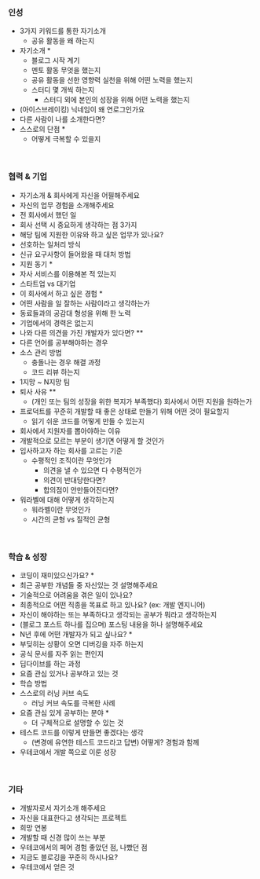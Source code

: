 ### 인성

- 3가지 키워드를 통한 자기소개
    - 공유 활동을 왜 하는지
- 자기소개 *
    - 블로그 시작 계기
    - 멘토 활동 무엇을 했는지
    - 공유 활동을 선한 영향력 실천을 위해 어떤 노력을 했는지
    - 스터디 몇 개씩 하는지
        - 스터디 외에 본인의 성장을 위해 어떤 노력을 했는지
- (아이스브레이킹) 닉네임이 왜 연로그인가요
- 다른 사람이 나를 소개한다면?
- 스스로의 단점 *
    - 어떻게 극복할 수 있을지

<br/>

### 협력 & 기업

- 자기소개 & 회사에게 자신을 어필해주세요
- 자신의 업무 경험을 소개해주세요
- 전 회사에서 했던 일
- 회사 선택 시 중요하게 생각하는 점 3가지
- 해당 팀에 지원한 이유와 하고 싶은 업무가 있나요?
- 선호하는 일처리 방식
- 신규 요구사항이 들어왔을 때 대처 방법
- 지원 동기 *
- 자사 서비스를 이용해본 적 있는지
- 스타트업 vs 대기업
- 이 회사에서 하고 싶은 경험 *
- 어떤 사람을 일 잘하는 사람이라고 생각하는가
- 동료들과의 공감대 형성을 위해 한 노력
- 기업에서의 경력은 없는지
- 나와 다른 의견을 가진 개발자가 있다면? **
- 다른 언어를 공부해야하는 경우
- 소스 관리 방법
    - 충돌나는 경우 해결 과정
    - 코드 리뷰 하는지
- 1지망 ~ N지망 팀
- 퇴사 사유 **
    - (개인 또는 팀의 성장을 위한 복지가 부족했다) 회사에서 어떤 지원을 원하는가
- 프로덕트를 꾸준히 개발할 때 좋은 상태로 만들기 위해 어떤 것이 필요할지
    - 읽기 쉬운 코드를 어떻게 만들 수 있는지
- 회사에서 지원자를 뽑아야하는 이유
- 개발적으로 모르는 부분이 생기면 어떻게 할 것인가
- 입사하고자 하는 회사를 고르는 기준
    - 수평적인 조직이란 무엇인가
        - 의견을 낼 수 있으면 다 수평적인가
        - 의견이 반대당한다면?
        - 합의점이 안만들어진다면?
- 워라벨에 대해 어떻게 생각하는지
    - 워라벨이란 무엇인가
    - 시간의 균형 vs 질적인 균형

<br/>

### 학습 & 성장

- 코딩이 재미있으신가요? *
- 최근 공부한 개념들 중 자신있는 것 설명해주세요
- 기술적으로 어려움을 겪은 일이 있나요?
- 최종적으로 어떤 직종을 목표로 하고 있나요? (ex: 개발 엔지니어)
- 자신이 해야하는 또는 부족하다고 생각되는 공부가 뭐라고 생각하는지
- (블로그 포스트 하나를 집으며) 포스팅 내용을 하나 설명해주세요
- N년 후에 어떤 개발자가 되고 싶나요? *
- 부딪히는 상황이 오면 디버깅을 자주 하는지
- 공식 문서를 자주 읽는 편인지
- 딥다이브를 하는 과정
- 요즘 관심 있거나 공부하고 있는 것
- 학습 방법
- 스스로의 러닝 커브 속도
    - 러닝 커브 속도를 극복한 사례
- 요즘 관심 있게 공부하는 분야 *
    - 더 구체적으로 설명할 수 있는 것
- 테스트 코드를 이렇게 만들면 좋겠다는 생각
    - (변경에 유연한 테스트 코드라고 답변) 어떻게? 경험과 함께
- 우테코에서 개발 쪽으로 이룬 성장

<br/>

### 기타

- 개발자로서 자기소개 해주세요
- 자신을 대표한다고 생각되는 프로젝트
- 희망 연봉
- 개발할 때 신경 많이 쓰는 부분
- 우테코에서의 페어 경험 좋았던 점, 나빴던 점
- 지금도 블로깅을 꾸준히 하시나요?
- 우테코에서 얻은 것
